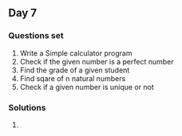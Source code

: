 ## Day 7

### Questions set
1. Write a Simple calculator program
2. Check if the given number is a perfect number
3. Find the grade of a given student
4. Find sqare of n natural numbers
5. Check if a given number is unique or not

### Solutions
1. 
